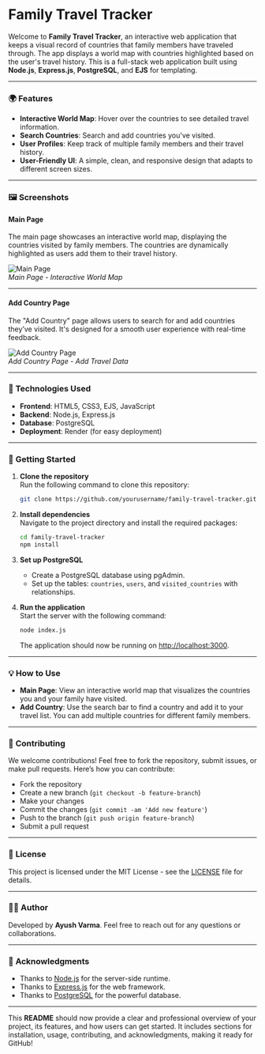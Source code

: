 # **Family Travel Tracker**

Welcome to **Family Travel Tracker**, an interactive web application that keeps a visual record of countries that family members have traveled through. The app displays a world map with countries highlighted based on the user's travel history. This is a full-stack web application built using **Node.js**, **Express.js**, **PostgreSQL**, and **EJS** for templating.

---

### 🌍 **Features**
- **Interactive World Map**: Hover over the countries to see detailed travel information.
- **Search Countries**: Search and add countries you've visited.
- **User Profiles**: Keep track of multiple family members and their travel history.
- **User-Friendly UI**: A simple, clean, and responsive design that adapts to different screen sizes.

---

### 🖼️ **Screenshots**

#### **Main Page**

The main page showcases an interactive world map, displaying the countries visited by family members. The countries are dynamically highlighted as users add them to their travel history.

![Main Page](Main-page-screenshot.png)  
*Main Page - Interactive World Map*

---

#### **Add Country Page**

The "Add Country" page allows users to search for and add countries they’ve visited. It's designed for a smooth user experience with real-time feedback.

![Add Country Page](Add-country-page-screenshot.png)  
*Add Country Page - Add Travel Data*

---

### 🔧 **Technologies Used**
- **Frontend**: HTML5, CSS3, EJS, JavaScript
- **Backend**: Node.js, Express.js
- **Database**: PostgreSQL
- **Deployment**: Render (for easy deployment)

---

### 🚀 **Getting Started**

1. **Clone the repository**  
   Run the following command to clone this repository:
   ```bash
   git clone https://github.com/yourusername/family-travel-tracker.git
   ```

2. **Install dependencies**  
   Navigate to the project directory and install the required packages:
   ```bash
   cd family-travel-tracker
   npm install
   ```

3. **Set up PostgreSQL**  
   - Create a PostgreSQL database using pgAdmin.
   - Set up the tables: `countries`, `users`, and `visited_countries` with relationships.

4. **Run the application**  
   Start the server with the following command:
   ```bash
   node index.js
   ```
   The application should now be running on [http://localhost:3000](http://localhost:3000).

---

### 💡 **How to Use**
- **Main Page**: View an interactive world map that visualizes the countries you and your family have visited.
- **Add Country**: Use the search bar to find a country and add it to your travel list. You can add multiple countries for different family members.

---


### 📝 **Contributing**

We welcome contributions! Feel free to fork the repository, submit issues, or make pull requests. Here’s how you can contribute:
- Fork the repository
- Create a new branch (`git checkout -b feature-branch`)
- Make your changes
- Commit the changes (`git commit -am 'Add new feature'`)
- Push to the branch (`git push origin feature-branch`)
- Submit a pull request

---

### 📃 **License**

This project is licensed under the MIT License - see the [LICENSE](LICENSE) file for details.

---

### 👨‍💻 **Author**

Developed by **Ayush Varma**. Feel free to reach out for any questions or collaborations.

---

### 🤝 **Acknowledgments**
- Thanks to [Node.js](https://nodejs.org/en/) for the server-side runtime.
- Thanks to [Express.js](https://expressjs.com/) for the web framework.
- Thanks to [PostgreSQL](https://www.postgresql.org/) for the powerful database.

---

This **README** should now provide a clear and professional overview of your project, its features, and how users can get started. It includes sections for installation, usage, contributing, and acknowledgments, making it ready for GitHub!
